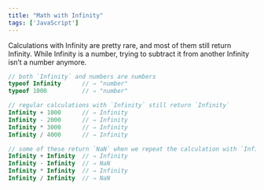 ```yaml
---
title: "Math with Infinity"
tags: ['JavaScript']
---
```

Calculations with Infinity are pretty rare, and most of them still return Infinity. While Infinity is a number, trying to subtract it from another Infinity isn’t a number anymore.

```js
// both `Infinity` and numbers are numbers
typeof Infinity      // ⇒ "number"
typeof 1000          // ⇒ "number"

// regular calculations with `Infinity` still return `Infinity`
Infinity + 1000      // ⇒ Infinity
Infinity - 2000      // ⇒ Infinity
Infinity * 3000      // ⇒ Infinity
Infinity / 4000      // ⇒ Infinity

// some of these return `NaN` when we repeat the calculation with `Infinity`
Infinity + Infinity  // ⇒ Infinity
Infinity - Infinity  // ⇒ NaN
Infinity * Infinity  // ⇒ Infinity
Infinity / Infinity  // ⇒ NaN
```
